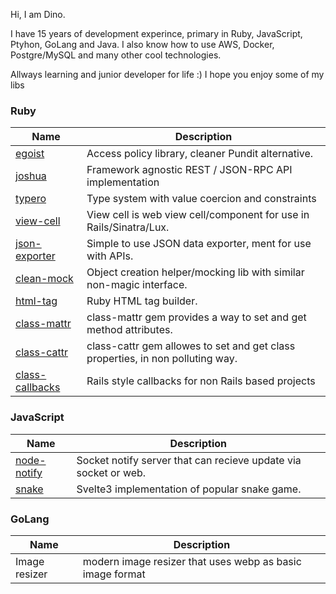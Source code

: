 Hi, I am Dino.

I have 15 years of development experince, primary in Ruby, JavaScript, Ptyhon, GoLang and Java. I also know how to use AWS, Docker, Postgre/MySQL and many other cool technologies.

Allways learning and junior developer for life :) I hope you enjoy some of my libs

### Ruby

| Name | Description
| - | -
| [egoist](https://github.com/dux/egoist) | Access policy library, cleaner Pundit alternative.
| [joshua](https://github.com/dux/joshua) | Framework agnostic REST / JSON-RPC API implementation
| [typero](https://github.com/dux/typero) | Type system with value coercion and constraints
| [view-cell](https://github.com/dux/view-cell) | View cell is web view cell/component for use in Rails/Sinatra/Lux.
| [json-exporter](https://github.com/dux/json-exporter) | Simple to use JSON data exporter, ment for use with APIs.
| [clean-mock](https://github.com/dux/clean-mock) | Object creation helper/mocking lib with similar non-magic interface.
| [html-tag](https://github.com/dux/html-tag) | Ruby HTML tag builder.
| [class-mattr](https://github.com/dux/class-mattr) | class-mattr gem provides a way to set and get method attributes.|
| [class-cattr](https://github.com/dux/class-cattr) | class-cattr gem allowes to set and get class properties, in non polluting way.|
| [class-callbacks](https://github.com/dux/class-callbacks) | Rails style callbacks for non Rails based projects|

### JavaScript

| Name | Description
| - | -
| [node-notify](https://github.com/dux/node-notify)  | Socket notify server that can recieve update via socket or web.
| [snake](https://svelte.dev/repl/f53791fbf4284bf99d7167a6655d0159?version=3.31.0) | Svelte3 implementation of popular snake game.


### GoLang

| Name | Description
| - | -
| Image resizer | modern image resizer that uses webp as basic image format
